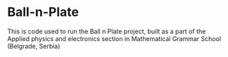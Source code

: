 # Ball-n-Plate
This is code used to run the Ball n Plate project, built as a part of the Applied physics and electronics section in Mathematical Grammar School (Belgrade, Serbia)
